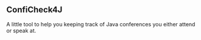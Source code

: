 ## ConfiCheck4J

A little tool to help you keeping track of Java conferences you either attend or speak at.
